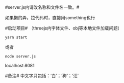 #server.js内请改名称和文件名一致。#

如果懒的弄，拉代码时，直接用something也行

#启动项目#
（threejs内字体文件、obj等本地文件加载问题）
```
yarn start
```
或者
```
node server.js
```

localhost:8081

#备注#
中文字只包括：‘白’；‘狗’；‘汪’

